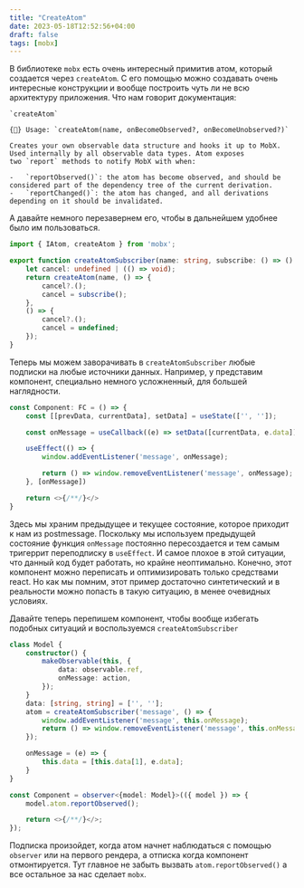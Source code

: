 ```yaml
---
title: "CreateAtom"
date: 2023-05-18T12:52:56+04:00
draft: false
tags: [mobx]
---
```


В библиотеке `mobx`  есть очень интересный примитив атом, который создается через `createAtom`. С его помощью можно создавать очень интересные конструкции и вообще построить чуть ли не всю архитектуру приложения. Что нам говорит документация:

```
`createAtom`

{🚀} Usage: `createAtom(name, onBecomeObserved?, onBecomeUnobserved?)`

Creates your own observable data structure and hooks it up to MobX. Used internally by all observable data types. Atom exposes two `report` methods to notify MobX with when:

-   `reportObserved()`: the atom has become observed, and should be considered part of the dependency tree of the current derivation.
-   `reportChanged()`: the atom has changed, and all derivations depending on it should be invalidated.
```

А давайте немного перезавернем его, чтобы в дальнейшем удобнее было им пользоваться.

```ts
import { IAtom, createAtom } from 'mobx';

export function createAtomSubscriber(name: string, subscribe: () => () => void): IAtom {
	let cancel: undefined | (() => void);
	return createAtom(name, () => {
		cancel?.();
		cancel = subscribe();
	},
	() => {
		cancel?.();
		cancel = undefined;
	});
}
```

Теперь мы можем заворачивать в `createAtomSubscriber` любые подписки на любые источники данных. Например, у представим компонент, специально немного усложненный, для большей наглядности.

```ts
const Component: FC = () => {
	const [[prevData, currentData], setData] = useState(['', '']);

	const onMessage = useCallback((e) => setData([currentData, e.data]), [currentData]);

	useEffect(() => {
		window.addEventListener('message', onMessage);

		return () => window.removeEventListener('message', onMessage);
	}, [onMessage])

	return <>{/**/}</>
}
```

Здесь мы храним предыдущее и текущее состояние, которое приходит к нам из postmessage. Поскольку мы используем предыдущей состояние функция `onMessage`  постоянно пересоздается и тем самым тригеррит переподписку в `useEffect`.  И самое плохое в этой ситуации, что данный код будет работать, но крайне неоптимально. Конечно, этот компонент можно переписать и оптимизировать только средствами react. Но как мы помним, этот пример достаточно синтетический и в реальности можно попасть в такую ситуацию, в менее очевидных условиях.

Давайте теперь перепишем компонент, чтобы вообще избегать подобных ситуаций и воспользуемся `createAtomSubscriber`

```ts
class Model {
	constructor() {
		makeObservable(this, {
			data: observable.ref,
			onMessage: action,
		});
	}
	data: [string, string] = ['', ''];
	atom = createAtomSubscriber('message', () => {
		window.addEventListener('message', this.onMessage);
		return () => window.removeEventListener('message', this.onMessage);
	});

    onMessage = (e) => {
	    this.data = [this.data[1], e.data];
    }
}

const Component = observer<{model: Model}>(({ model }) => {
	model.atom.reportObserved();

	return <>{/**/}</>;
});
```

Подписка произойдет, когда атом начнет наблюдаться с помощью `observer` или на первого рендера, а отписка когда компонент отмонтируется. Тут главное не забыть вызвать `atom.reportObserved()` а все остальное за нас сделает `mobx`.
